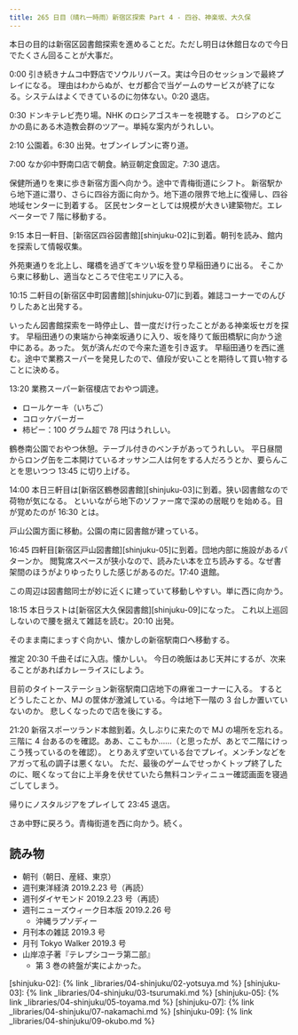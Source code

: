 ```yaml
---
title: 265 日目（晴れ一時雨）新宿区探索 Part 4 - 四谷、神楽坂、大久保
---
```


本日の目的は新宿区図書館探索を進めることだ。ただし明日は休館日なので今日でたくさん回ることが大事だ。

0:00 引き続きナムコ中野店でソウルリバース。実は今日のセッションで最終プレイになる。
理由はわからぬが、セガ都合で当ゲームのサービスが終了になる。システムはよくできているのに勿体ない。0:20 退店。

0:30 ドンキテレビ売り場。NHK のロシアゴスキーを視聴する。
ロシアのどこかの島にある木造教会群のツアー。単純な案内がうれしい。

2:10 公園着。6:30 出発。セブンイレブンに寄り道。

7:00 なか卯中野南口店で朝食。納豆朝定食固定。7:30 退店。

保健所通りを東に歩き新宿方面へ向かう。途中で青梅街道にシフト。
新宿駅から地下道に潜り、さらに四谷方面に向かう。地下道の限界で地上に復帰し、四谷地域センターに到着する。
区民センターとしては規模が大きい建築物だ。エレベーターで 7 階に移動する。

9:15 本日一軒目、[新宿区四谷図書館][shinjuku-02]に到着。朝刊を読み、館内を探索して情報収集。

外苑東通りを北上し、曙橋を過ぎてキツい坂を登り早稲田通りに出る。
そこから東に移動し、適当なところで住宅エリアに入る。

10:15 二軒目の[新宿区中町図書館][shinjuku-07]に到着。雑誌コーナーでのんびりしたあと出発する。

いったん図書館探索を一時停止し、昔一度だけ行ったことがある神楽坂セガを探す。
早稲田通りの東端から神楽坂通りに入り、坂を降りて飯田橋駅に向かう途中にある。あった。
気が済んだので今来た道を引き返す。
早稲田通りを西に進む。途中で業務スーパーを発見したので、値段が安いことを期待して買い物することに決める。

13:20 業務スーパー新宿榎店でおやつ調達。

* ロールケーキ（いちご）
* コロッケバーガー
* 柿ピー：100 グラム超で 78 円はうれしい。

鶴巻南公園でおやつ休憩。テーブル付きのベンチがあってうれしい。
平日昼間からロング缶を二本開けているオッサン二人は何をする人だろうとか、要らんことを思いつつ 13:45 に切り上げる。

14:00 本日三軒目は[新宿区鶴巻図書館][shinjuku-03]に到着。狭い図書館なので荷物が気になる。
といいながら地下のソファー席で深めの居眠りを始める。目が覚めたのが 16:30 とは。

戸山公園方面に移動。公園の南に図書館が建っている。

16:45 四軒目[新宿区戸山図書館][shinjuku-05]に到着。団地内部に施設があるパターンか。
閲覧席スペースが狭小なので、読みたい本を立ち読みする。なぜ書架間のほうがよりゆったりした感じがあるのだ。17:40 退館。

この周辺は図書館同士が妙に近くに建っていて移動しやすい。単に西に向かう。

18:15 本日ラストは[新宿区大久保図書館][shinjuku-09]になった。
これ以上巡回しないので腰を据えて雑誌を読む。20:10 出発。

そのまま南にまっすぐ向かい、懐かしの新宿駅南口へ移動する。

推定 20:30 千曲そばに入店。懐かしい。
今日の晩飯はあじ天丼にするが、次来ることがあればカレーライスにしよう。

目前のタイトーステーション新宿駅南口店地下の麻雀コーナーに入る。
するとどうしたことか、MJ の筐体が激減している。今は地下一階の 3 台しか置いていないのか。
悲しくなったので店を後にする。

21:20 新宿スポーツランド本館到着。久しぶりに来たので MJ の場所を忘れる。
三階に 4 台あるのを確認。ああ、ここもか……（と思ったが、あとで二階にけっこう残っているのを確認）。
とりあえず空いている台でプレイ。メンチンなどをアガって私の調子は悪くない。
ただ、最後のゲームでせっかくトップ終了したのに、眠くなって台に上半身を伏せていたら無料コンティニュー確認画面を寝過ごしてしまう。

帰りにノスタルジアをプレイして 23:45 退店。

さあ中野に戻ろう。青梅街道を西に向かう。続く。

## 読み物

* 朝刊（朝日、産経、東京）
* 週刊東洋経済 2019.2.23 号（再読）
* 週刊ダイヤモンド 2019.2.23 号（再読）
* 週刊ニューズウィーク日本版 2019.2.26 号
  * 沖縄ラプソディー
* 月刊本の雑誌 2019.3 号
* 月刊 Tokyo Walker 2019.3 号
* 山岸凉子著『テレプシコーラ第二部』
  * 第 3 巻の終盤が実によかった。

[shinjuku-02]: {% link _libraries/04-shinjuku/02-yotsuya.md %}
[shinjuku-03]: {% link _libraries/04-shinjuku/03-tsurumaki.md %}
[shinjuku-05]: {% link _libraries/04-shinjuku/05-toyama.md %}
[shinjuku-07]: {% link _libraries/04-shinjuku/07-nakamachi.md %}
[shinjuku-09]: {% link _libraries/04-shinjuku/09-okubo.md %}
